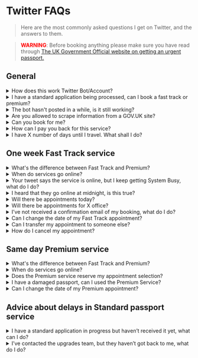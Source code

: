 # Twitter FAQs

<blockquote>Here are the most commonly asked questions I get on Twitter, and the answers to them.
</blockquote>

<blockquote><b><font color = "red">WARNING</font></b>: Before booking anything please make sure you have read through <a href="https://www.gov.uk/get-a-passport-urgently">
The UK Government Official website on getting an urgent passport.</a>
</blockquote>

## General

<details>
<summary>How does this work Twitter Bot/Account?</summary>
<br>
<blockquote>
The bot checks the Premium and Fast Track websites every minute. If the websites 
have a status change (online to offline, or offline to online) the bot will post a tweet. 
You can click the bell symbol (🔔) on the profile if you're using the Twitter mobile
app, this will then send you a push notification when the account tweets.
<br><br>
<p align="center">
  <img src="https://raw.githubusercontent.com/mshodge/youshallnotpassport/gh_pages/img/youshallnotpass.png" alt="Process diagram"/>
</p>
<br><br>
</blockquote>
</details>

<details>
<summary>I have a standard application being processed, can I book a fast track 
or premium?
</summary>
<br>
<blockquote>
You cannot have more than one application in progress. You would need to contact
the <a href="https://www.gov.uk/passport-advice-line">passport advice line</a>
and withdraw your original application to use the Fast Track or Premium service. This
can take up to 3 weeks to complete.
</blockquote>
<br><br>
</details>

<details>
<summary>The bot hasn't posted in a while, is it still working?</summary>
<br>
<blockquote>
Unless I've changed the code on the main, working code (which I don't unless there is
a big update, then it should be working all the time. To verify, check the account
bio, is the updated time up-to-date? If so, then the code is still working. If not, DM
me.
<br><br>
</blockquote>
</details>

<details>
<summary>Are you allowed to scrape information from a GOV.UK site?</summary>
<br>
<blockquote>
Yes, as long as you abide by their <a href="https://www.gov.uk/help/reuse-govuk-content">terms and conditions for web scraping</a>.
</blockquote>
<br><br>
</details>

<details>
<summary>Can you book for me?</summary>
<br>
<blockquote>
No, I do not book for other people.
</blockquote>
<br><br>
</details>

<details>
<summary>How can I pay you back for this service?</summary>
<br>
<blockquote>
Many people ask about how to thank me; I reply charity donations if possible. 
Many have donated to the Trussell Trust on my request but there is also a charity 
close to mine and my families heart too. Almost six years ago my nephew was born 
via emergency c section, he battled hard, but sadly passed away a week later. 
His name was Zachary 💙 and our family often raise money for The Grand Appeal  in his 
memory. I’ve set up a pot here:
<br><br>
<a href="https://www.justgiving.com/fundraising/donationsforzahary">
Just Giving Page</a>
<br><br>
It’s not my intentions for people to feel they have to donate to that page, 
Trussell Trust, or anywhere. You’re all travelling far and wide to get your 
passports and spending £££ doing so. I’m sharing this for those who are able to.
<br><br>
Thank you,
<br><br>
Michael ❤️
</blockquote>
<br><br>
</details>

<details>
<summary>I have X number of days until I travel. What shall I do?
</summary>
<br>
<blockquote>
This is just my advice and so please use your own judgement.
<br><br>
<b><u>If under 2 weeks</u></b><br>
If you can use the Premium Service you may be able to get an appointment in time.
However, it is hard to get Premium appointments at the moment.
Fast Track is unlikely as it takes a week from the appointment to receive the passport.
However, sometimes same week appointments do come up.
Another option is to contact the
<a href="https://www.gov.uk/passport-advice-line">passport advice line</a> 
to get an emergency appointment as you are within 2 weeks of travel.
<br><br>
<b><u>If 2-6 weeks</u></b><br>
It might be best to book a Fast Track appointment (released up to 3 weeks in advance). 
Although closer to 6 weeks you are the more likely it is you will get your passport back in time
using the standard service. If you fall within 2 weeks of travel you can contact the
<a href="https://www.gov.uk/passport-advice-line">passport advice line</a> to ask for a Fast Track upgrade.
<br><br>
<b><u>If 6-10 weeks</u></b><br>
There is no real advice or perfect option for this time-frame I'm afraid. The closer to
10 weeks you are the more likely it is you will get your passport back in time
using the standard service. If you fall within 2 weeks of travel you can contact the
<a href="https://www.gov.uk/passport-advice-line">passport advice line</a>  to ask for a Fast Track upgrade.
<br><br>
<b><u>10+ weeks</u></b><br>
For this, you should be able to get your passport back in time using the standard
service. If you fall within 2 weeks of travel you can contact the
<a href="https://www.gov.uk/passport-advice-line">passport advice line</a>  to ask for a Fast Track upgrade.
</blockquote>
<br><br>
</details>

## One week Fast Track service

<details>
<summary>What's the difference between Fast Track and Premium?</summary>
<br>
<blockquote>
<a href="https://www.gov.uk/get-a-passport-urgently">
The UK Government Official website on getting an urgent passport explains the difference.</a>
But below is a small infographic which may also help.
<br><br>
<p align="center">
  <img src="https://raw.githubusercontent.com/mshodge/youshallnotpassport/gh_pages/img/services_infographic.png" alt="Services infographic"/>
</p>
</blockquote>
<br><br>
</details>

<details>
<summary>When do services go online?</summary>
<br>
<blockquote>
There is no set time. Typically, they go online during working hours during weekdays.
<br><br>
Lately (as of 04/06/2022), some patterns may be emerging with:<br>
1. Fast Track going online at around 15:00 to 16:00 until 18:00<br>
2. Premium going online at around 08:00<br>
<br><br>
<p align="center">
  <img src="https://raw.githubusercontent.com/mshodge/youshallnotpassport/gh_pages/img/latest_one_week_fast_track_plot_for_the_whole_time-series.png" alt="When was fast track online?"/>
</p>
<p align="center">
  <img src="https://raw.githubusercontent.com/mshodge/youshallnotpassport/gh_pages/img/latest_premium_plot_for_the_whole_time-series.png" alt="When was premium online?"/>
</p>
</blockquote>
<br><br>
</details>

<details>
<summary>Your tweet says the service is online, but I keep getting System Busy, what 
do I do?</summary>
<br>
<blockquote>
That means the service is online but many people are trying to access it.
Keep refreshing, and you should hopefully get through and be able to book
an appointment.
</blockquote>
<br><br>
</details>

<details>
<summary>I heard that they go online at midnight, is this true?</summary>
<br>
<blockquote>
Since the start of May this bot hasn't yet seen any evidence
that the services go online at midnight, or any set time. See above.
</blockquote>
<br><br>
</details>

<details>
<summary>Will there be appointments today?</summary>
<br>
<blockquote>
I'm afraid I don't have any knowledge of when they will go online next.
</blockquote>
<br><br>
</details>

<details>
<summary>Will there be appointments for X office?</summary>
<br>
<blockquote>
I'm afraid I don't have any knowledge of what offices the appointments will go online for.
</blockquote>
<br><br>
</details>

<details>
<summary>I’ve not received a confirmation email of my booking, what do I do?
</summary>
<br>
<blockquote>
If you have screenshot proof of your appointment on the confirmation page, and/or
confirmation of payment, then you should be ok. But contact the 
<a href="https://www.gov.uk/passport-advice-line">passport advice line</a>
to be sure. 
<br><br>
HMPO are starting to email people in this position now with the following:
<br><br>
<blockquote>
Dear Customer.<br>

Our records show that you made a payment for the 1-week Fast Track or Online
Premium passport service. However, due to a delay in completing the transaction,
you will not have received confirmation of the booking, and we do not have
a record of your chosen slot on our systems.

<b>What should you do</b>

Your booking will be honoured, however you will be asked on your arrival at
the appointment to provide proof of payment, and a copy of this email,
as evidence of your booking. Your appointment may be postponed if this evidence
is not provided when requested.

We're sorry for any inconvenience this may cause.

HM Passport Office
</blockquote></blockquote>
<br><br>
</details>

<details>
<summary>Can I change the date of my Fast Track appointment?
</summary>
<br>
<blockquote>
Yes, as long as you're not within 48 hours of the appointment. You can
change the appointment date by clicking the link in your confirmation email
when the Fast Track service is next online. Then you will be able to select
a different date.
</blockquote>
<br><br>
</details>

<details>
<summary>Can I transfer my appointment to someone else?
</summary>
<br>
<blockquote>
I don't think this is possible. Some people have had success doing this, but it is
not clear it can be done.
</blockquote>
<br><br>
</details>

<details>
<summary>How do I cancel my appointment?
</summary>
<br>
<blockquote>
You will need to contact the 
<a href="https://www.gov.uk/passport-advice-line">passport advice line</a> 
and let them know why you need to cancel.
</blockquote>
<br><br>
</details>

## Same day Premium service

<details>
<summary>What's the difference between Fast Track and Premium?</summary>
<br>
<blockquote>
<a href="https://www.gov.uk/get-a-passport-urgently">
The UK Government Official website on getting an urgent passport explains the difference.</a>
But below is a small infographic which may also help.
<br><br>
<p align="center">
  <img src="https://raw.githubusercontent.com/mshodge/youshallnotpassport/gh_pages/img/services_infographic.png" alt="Services infographic"/>
</p>
</blockquote>
<br><br>
</details>

<details>
<summary>When do services go online?</summary>
<br>
<blockquote>
There is no set time. Typically, they go online during working hours during weekdays.
<br><br>
Lately (as of 04/06/2022), some patterns may be emerging with:<br>
1. Fast Track going online at around 16:00 until 18:00<br>
2. Premium going online at around 08:00<br>
<br><br>
<p align="center">
  <img src="https://raw.githubusercontent.com/mshodge/youshallnotpassport/gh_pages/img/latest_one_week_fast_track_plot_for_the_whole_time-series.png" alt="When was fast track online?"/>
</p>
<p align="center">
  <img src="https://raw.githubusercontent.com/mshodge/youshallnotpassport/gh_pages/img/latest_premium_plot_for_the_whole_time-series.png" alt="When was premium online?"/>
</p>
</blockquote>
<br><br>
</details>

<details>
<summary>Does the Premium service reserve my appointment selection?</summary>
<br>
<blockquote>
Yes, it appears as though when you click an appointment time and date this is reserved
for you once you confirm your selection. You then have X minutes to complete your 
application (photo upload, application details and pay). The slot will be made open 
to booking for someone else if you do not finish in time. Therefore, please have your
photo and payment details ready at hand.</blockquote>
<br><br>
</details>

<details>
<summary>I have a damaged passport, can I used the Premium Service?
</summary>
<br>
<blockquote>
HM Passport Office classes your passport as damaged if:<br>
	•	you can’t read any of your details<br>
	•	the laminate cover has come away<br>
	•	there’s an ink or chemical spillage on any of the pages<br>
	•	there’s discolouring of your personal details (for example your name or date of birth) or on the official observations page<br>
	•	any of the pages are ripped, missing or detached<br>
	•	the chip is damaged or showing through the back cover (e-passports only)<br>
	•	there’s any damage to the back cover (for example ripped, bite marks or staple holes)<br>
	•	there’s excess water damage
<br><br>
If any of these are true, then you will need to use the Fast Track service.
</blockquote>
<br><br>
</details>

<details>
<summary>Can I change the date of my Premium appointment?
</summary>
<br>
<blockquote>
Unfortunately, you cannot.
</blockquote>
<br><br>
</details>


## Advice about delays in Standard passport service
<details>
<summary>I have a standard application in progress but haven’t received it yet, 
what can I do?
</summary>
<br>
<blockquote>
If you are within two weeks of travel, contact the 
<a href="https://www.gov.uk/passport-advice-line">passport advice line</a> and
they may be able to offer you a Fast Track upgrade. Otherwise, you can write and
request to withdraw your standard application in order to book an online urgent
appointment. However, it can take up to 3 weeks for your original application
to be cancelled.
</blockquote>
<br><br>
</details>

<details>
<summary>I’ve contacted the upgrades team, but they haven’t got back to me, 
what do I do?
</summary>
<br>
<blockquote>
Unfortunately, I am unable to help. You will have to keep trying to get hold of them.
</blockquote>
<br><br>
</details>

